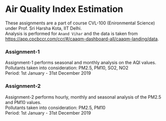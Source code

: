 # Air Quality Index Estimation

These assignments are a part of course CVL-100 (Enironmental Science) under Prof. Sri Harsha Kota, IIT Delhi. <br/>
Analysis is performed for `Anand Vihar` and the data is taken from https://app.cpcbccr.com/ccr/#/caaqm-dashboard-all/caaqm-landing/data. <br/>

### Assignment-1 
Assignment-1 performs seasonal and monthly analysis on the AQI values. <br/>
Pollutants taken into consideration: PM2.5, PM10, SO2, NO2 <br/>
Period: 1st January - 31st December 2019

### Assignment-2
Assignment-2 performs hourly, monthly and seasonal analysis of the PM2.5 and PM10 values. <br/>
Pollutants taken into consideration: PM2.5, PM10 <br/>
Period: 1st January - 31st December 2019
